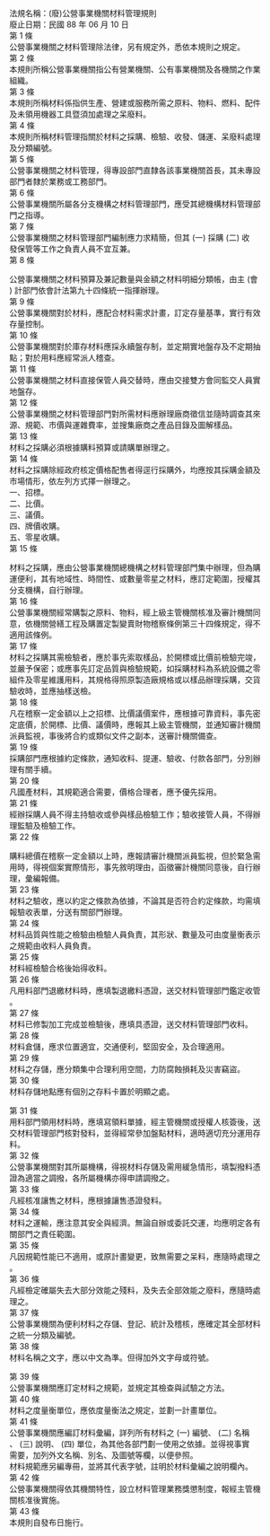 法規名稱：(廢)公營事業機關材料管理規則  
廢止日期：民國 88 年 06 月 10 日  
第 1 條  
公營事業機關之材料管理除法律，另有規定外，悉依本規則之規定。  
第 2 條  
本規則所稱公營事業機關指公有營業機關、公有事業機關及各機關之作業  
組織。  
第 3 條  
本規則所稱材料係指供生產、營建或服務所需之原料、物料、燃料、配件  
及未領用機器工具暨須加處理之呆廢料。  
第 4 條  
本規則所稱材料管理指關於材料之採購、檢驗、收發、儲運、呆廢料處理  
及分類編號。  
第 5 條  
公營事業機關之材料管理，得專設部門直隸各該事業機關首長，其未專設  
部門者隸於業務或工務部門。  
第 6 條  
公營事業機關所屬各分支機構之材料管理部門，應受其總機構材料管理部  
門之指導。  
第 7 條  
公營事業機關之材料管理部門編制應力求精簡，但其 (一) 採購 (二) 收  
發保管等工作之負責人員不宜互兼。  
第 8 條  


公營事業機關之材料預算及兼記數量與金額之材料明細分類帳，由主 (會  
) 計部門依會計法第九十四條統一指揮辦理。  
第 9 條  
公營事業機關對於材料，應配合材料需求計畫，訂定存量基準，實行有效  
存量控制。  
第 10 條  
公營事業機關對於庫存材料應採永續盤存制，並定期實地盤存及不定期抽  
點；對於用料應經常派人稽查。  
第 11 條  
公營事業機關之材料直接保管人員交替時，應由交接雙方會同監交人員實  
地盤存。  
第 12 條  
公營事業機關之材料管理部門對所需材料應辦理廠商徵信並隨時調查其來  
源、規範、市價與運雜費率，並搜集廠商之產品目錄及圖解樣品。  
第 13 條  
材料之採購必須根據購料預算或請購單辦理之。  
第 14 條  
材料之採購除經政府核定價格配售者得逕行採購外，均應按其採購金額及  
市場情形，依左列方式擇一辦理之。  
一、招標。  
二、比價。  
三、議價。  
四、牌價收購。  
五、零星收購。  
第 15 條  


材料之採購，應由公營事業機關總機構之材料管理部門集中辦理，但為購  
運便利，其有地域性、時間性、或數量零星之材料，應訂定範圍，授權其  
分支機構，自行辦理。  
第 16 條  
公營事業機關經常購製之原料、物料，經上級主管機關核准及審計機關同  
意，依機關營繕工程及購置定製變賣財物稽察條例第三十四條規定，得不  
適用該條例。  
第 17 條  
材料之採購其需檢驗者，應於事先索取樣品，於開標或比價前檢驗完竣，  
並嚴予保密；或應事先訂定品質與檢驗規範，如採購材料為系統設備之零  
組件及零星維護用料，其規格得照原製造廠規格或以樣品辦理採購，交貨  
驗收時，並應抽樣送檢。  
第 18 條  
凡在稽察一定金額以上之招標、比價議價案件，應根據可靠資料，事先密  
定底價，於開標、比價、議價時，應報其上級主管機關，並通知審計機關  
派員監視，事後將合約或類似文件之副本，送審計機關備查。  
第 19 條  
採購部門應根據約定條款，通知收料、提運、驗收、付款各部門，分別辦  
理有關手續。  
第 20 條  
凡國產材料，其規範適合需要，價格合理者，應予優先採用。  
第 21 條  
經辦採購人員不得主持驗收或參與樣品檢驗工作；驗收接管人員，不得辦  
理監驗及檢驗工作。  
第 22 條  


購料總價在稽察一定金額以上時，應報請審計機關派員監視，但於緊急需  
用時，得視個案實際情形，事先敘明理由，函徵審計機關同意後，自行辦  
理，彙編報備。  
第 23 條  
材料之驗收，應以約定之條款為依據，不論其是否符合約定條款，均需填  
報驗收表單，分送有關部門辦理。  
第 24 條  
材料品質與性能之檢驗由檢驗人員負責，其形狀、數量及可由度量衡表示  
之規範由收料人員負責。  
第 25 條  
材料經檢驗合格後始得收料。  
第 26 條  
凡用料部門退繳材料時，應填製退繳料憑證，送交材料管理部門鑑定收管  
。  
第 27 條  
材料已修製加工完成並檢驗後，應填具憑證，送交材料管理部門收料。  
第 28 條  
材料倉儲，應求位置適宜，交通便利，堅固安全，及合理適用。  
第 29 條  
材料之存儲，應分類集中合理利用空間，力防腐蝕損耗及災害竊盜。  
第 30 條  
材料存儲地點應有個別之存料卡置於明顯之處。  


第 31 條  
用料部門領用材料時，應填寫領料單據，經主管機關或授權人核簽後，送  
交材料管理部門核對發料，並得經常參加盤點材料，適時適切充分運用存  
料。  
第 32 條  
公營事業機關對其所屬機構，得視材料存儲及需用緩急情形，填製撥料憑  
證為適當之調撥，各所屬機構亦得申請調撥之。  
第 33 條  
凡經核准讓售之材料，應根據讓售憑證發料。  
第 34 條  
材料之運輸，應注意其安全與經濟。無論自辦或委託交運，均應明定各有  
關部門之責任範圍。  
第 35 條  
凡因規範性能已不適用，或原計畫變更，致無需要之呆料，應隨時處理之  
。  
第 36 條  
凡經檢定確屬失去大部分效能之殘料，及失去全部效能之廢料，應隨時處  
理之。  
第 37 條  
公營事業機關為便利材料之存儲、登記、統計及稽核，應確定其全部材料  
之統一分類及編號。  
第 38 條  
材料名稱之文字，應以中文為準。但得加外文字母或符號。  


第 39 條  
公營事業機關應訂定材料之規範，並規定其檢查與試驗之方法。  
第 40 條  
材料之度量衡單位，應依度量衡法之規定，並劃一計畫單位。  
第 41 條  
公營事業機關應編訂材料彙編，詳列所有材料之 (一) 編號、 (二) 名稱  
、 (三) 說明、 (四) 單位，為其他各部門劃一使用之依據。並得視事實  
需要，加列外文名稱、別名、及圖號等欄，以便參照。  
材料規範應另編專冊，並將其代表字號，註明於材料彙編之說明欄內。  
第 42 條  
公營事業機關得依其機關特性，設立材料管理業務獎懲制度，報經主管機  
關核准後實施。  
第 43 條  
本規則自發布日施行。  


